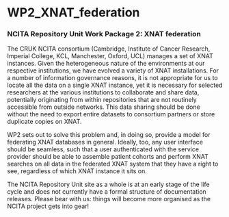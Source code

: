 # WP2_XNAT_federation

### NCITA Repository Unit Work Package 2: XNAT federation

The CRUK NCITA consortium (Cambridge, Institute of Cancer Research, Imperial College, KCL, Manchester, Oxford, UCL) manages a set of XNAT instances. Given the heterogeneous nature of the environments at our respective institutions, we have evolved a variety of XNAT installations. For a number of information governance reasons, it is not appropriate for us to locate all the data on a single XNAT instance, yet it is necessary for selected researchers at the various institutions to collaborate and share data, potentially originating from within repositories that are not routinely accessible from outside networks. This data sharing should be done without the need to export entire datasets to consortium partners or store duplicate copies on XNAT.

WP2 sets out to solve this problem and, in doing so, provide a model for federating XNAT databases in general. Ideally, too, any user interface should be seamless, such that a user authenticated with the service provider should be able to assemble patient cohorts and perform XNAT searches on all data in the federated XNAT system that they have a right to see, regardless of which XNAT instance it sits on. 

The NCITA Repository Unit site as a whole is at an early stage of the life cycle and does not currently have a formal structure of documentation releases. Please bear with us: things will become more organised as the NCITA project gets into gear!
